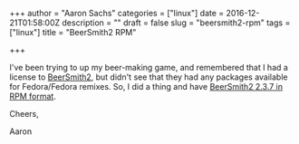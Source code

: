 +++
author = "Aaron Sachs"
categories = ["linux"]
date = 2016-12-21T01:58:00Z
description = ""
draft = false
slug = "beersmith2-rpm"
tags = ["linux"]
title = "BeerSmith2 RPM"

+++

I've been trying to up my beer-making game, and remembered that I had a license to [BeerSmith2](http://beersmith.com/), but didn't see that they had any packages available for Fedora/Fedora remixes. So, I did a thing and have [BeerSmith2 2.3.7 in RPM format](https://github.com/asachs01/beersmith2rpm).

Cheers,

Aaron